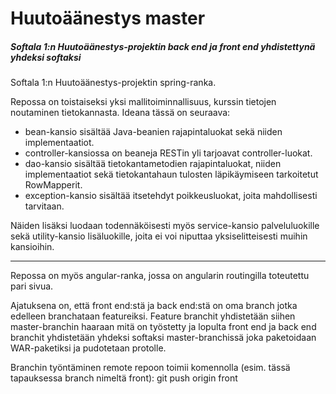 # Huutoäänestys master

##### Softala 1:n Huutoäänestys-projektin back end ja front end yhdistettynä yhdeksi softaksi


Softala 1:n Huutoäänestys-projektin spring-ranka.

Repossa on toistaiseksi yksi mallitoiminnallisuus, kurssin tietojen noutaminen tietokannasta. Ideana tässä on seuraava:

- bean-kansio sisältää Java-beanien rajapintaluokat sekä niiden implementaatiot.
- controller-kansiossa on beaneja RESTin yli tarjoavat controller-luokat.
- dao-kansio sisältää tietokantametodien rajapintaluokat, niiden implementaatiot sekä tietokantahaun tulosten läpikäymiseen tarkoitetut RowMapperit.
- exception-kansio sisältää itsetehdyt poikkeusluokat, joita mahdollisesti tarvitaan.

Näiden lisäksi luodaan todennäköisesti myös service-kansio palveluluokille sekä utility-kansio lisäluokille, joita ei voi niputtaa yksiselitteisesti muihin kansioihin.

---

Repossa on myös angular-ranka, jossa on angularin routingilla toteutettu pari sivua.

Ajatuksena on, että front end:stä ja back end:stä on oma branch jotka edelleen branchataan featureiksi. 
Feature branchit yhdistetään siihen master-branchin haaraan mitä on työstetty ja lopulta front end ja back end branchit yhdistetään yhdeksi softaksi master-branchissä joka paketoidaan WAR-paketiksi ja pudotetaan protolle.

Branchin työntäminen remote repoon toimii komennolla (esim. tässä tapauksessa branch nimeltä front):
git push origin front